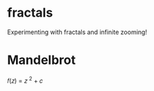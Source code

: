 # fractals
Experimenting with fractals and infinite zooming!


# Mandelbrot

𝑓(𝑧) = 𝑧 <sup>2</sup> + 𝑐


